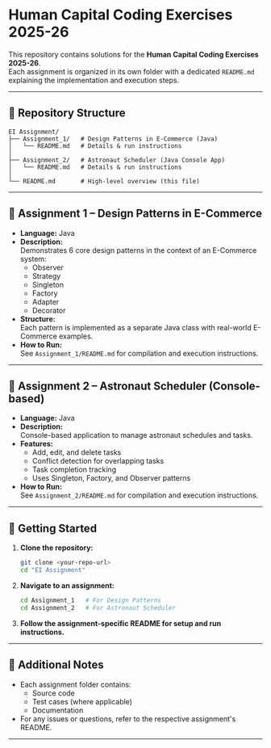 # Human Capital Coding Exercises 2025-26

This repository contains solutions for the **Human Capital Coding Exercises 2025-26**.  
Each assignment is organized in its own folder with a dedicated `README.md` explaining the implementation and execution steps.

---

## 📁 Repository Structure

```
EI Assignment/
├── Assignment_1/   # Design Patterns in E-Commerce (Java)
│   └── README.md   # Details & run instructions
│
├── Assignment_2/   # Astronaut Scheduler (Java Console App)
│   └── README.md   # Details & run instructions
│
└── README.md       # High-level overview (this file)
```

---

## 🔹 Assignment 1 – Design Patterns in E-Commerce

- **Language:** Java  
- **Description:**  
  Demonstrates 6 core design patterns in the context of an E-Commerce system:
  - Observer
  - Strategy
  - Singleton
  - Factory
  - Adapter
  - Decorator
- **Structure:**  
  Each pattern is implemented as a separate Java class with real-world E-Commerce examples.
- **How to Run:**  
  See `Assignment_1/README.md` for compilation and execution instructions.

---

## 🔹 Assignment 2 – Astronaut Scheduler (Console-based)

- **Language:** Java  
- **Description:**  
  Console-based application to manage astronaut schedules and tasks.
- **Features:**  
  - Add, edit, and delete tasks
  - Conflict detection for overlapping tasks
  - Task completion tracking
  - Uses Singleton, Factory, and Observer patterns
- **How to Run:**  
  See `Assignment_2/README.md` for compilation and execution instructions.

---

## 🚀 Getting Started

1. **Clone the repository:**
    ```bash
    git clone <your-repo-url>
    cd "EI Assignment"
    ```

2. **Navigate to an assignment:**
    ```bash
    cd Assignment_1   # For Design Patterns
    cd Assignment_2   # For Astronaut Scheduler
    ```

3. **Follow the assignment-specific README for setup and run instructions.**

---

## 📄 Additional Notes

- Each assignment folder contains:
  - Source code
  - Test cases (where applicable)
  - Documentation
- For any issues or questions, refer to the respective assignment's README.

---
